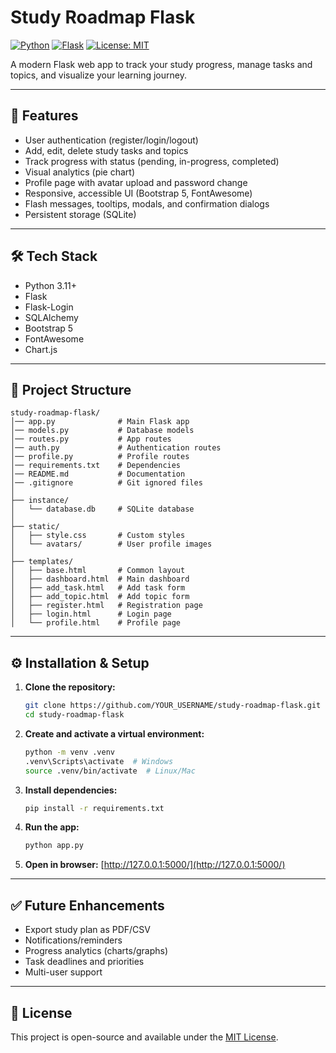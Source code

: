 # Study Roadmap Flask

[![Python](https://img.shields.io/badge/Python-3.11%2B-blue?logo=python)](https://www.python.org/)
[![Flask](https://img.shields.io/badge/Flask-2.x-green?logo=flask)](https://flask.palletsprojects.com/)
[![License: MIT](https://img.shields.io/badge/License-MIT-yellow.svg)](https://opensource.org/licenses/MIT)

A modern Flask web app to track your study progress, manage tasks and topics, and visualize your learning journey.

---

## 🚀 Features
- User authentication (register/login/logout)
- Add, edit, delete study tasks and topics
- Track progress with status (pending, in-progress, completed)
- Visual analytics (pie chart)
- Profile page with avatar upload and password change
- Responsive, accessible UI (Bootstrap 5, FontAwesome)
- Flash messages, tooltips, modals, and confirmation dialogs
- Persistent storage (SQLite)

---

## 🛠️ Tech Stack
- Python 3.11+
- Flask
- Flask-Login
- SQLAlchemy
- Bootstrap 5
- FontAwesome
- Chart.js

---

## 📂 Project Structure
```
study-roadmap-flask/
│── app.py              # Main Flask app
│── models.py           # Database models
│── routes.py           # App routes
│── auth.py             # Authentication routes
│── profile.py          # Profile routes
│── requirements.txt    # Dependencies
│── README.md           # Documentation
│── .gitignore          # Git ignored files
│
├── instance/
│   └── database.db     # SQLite database
│
├── static/
│   ├── style.css       # Custom styles
│   └── avatars/        # User profile images
│
├── templates/
│   ├── base.html       # Common layout
│   ├── dashboard.html  # Main dashboard
│   ├── add_task.html   # Add task form
│   ├── add_topic.html  # Add topic form
│   ├── register.html   # Registration page
│   ├── login.html      # Login page
│   └── profile.html    # Profile page
```

---

## ⚙️ Installation & Setup

1. **Clone the repository:**
   ```bash
   git clone https://github.com/YOUR_USERNAME/study-roadmap-flask.git
   cd study-roadmap-flask
   ```
2. **Create and activate a virtual environment:**
   ```bash
   python -m venv .venv
   .venv\Scripts\activate  # Windows
   source .venv/bin/activate  # Linux/Mac
   ```
3. **Install dependencies:**
   ```bash
   pip install -r requirements.txt
   ```
4. **Run the app:**
   ```bash
   python app.py
   ```
5. **Open in browser:**
   [http://127.0.0.1:5000/](http://127.0.0.1:5000/)

---

## ✅ Future Enhancements
- Export study plan as PDF/CSV
- Notifications/reminders
- Progress analytics (charts/graphs)
- Task deadlines and priorities
- Multi-user support

---

## 📜 License
This project is open-source and available under the [MIT License](LICENSE).